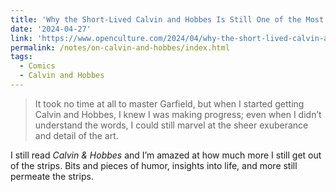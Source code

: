 ```yaml
---
title: 'Why the Short-Lived Calvin and Hobbes Is Still One of the Most Beloved & Influential Comic Strips'
date: '2024-04-27'
link: 'https://www.openculture.com/2024/04/why-the-short-lived-calvin-and-hobbes-is-still-one-of-the-most-beloved-and-influential-comic-strips.html'
permalink: /notes/on-calvin-and-hobbes/index.html
tags:
  - Comics
  - Calvin and Hobbes
---
```


> It took no time at all to master Garfield, but when I started getting Calvin and Hobbes, I knew I was making progress; even when I didn’t understand the words, I could still marvel at the sheer exuberance and detail of the art.

I still read *Calvin & Hobbes* and I’m amazed at how much more I still get out of the strips. Bits and pieces of humor, insights into life, and more still permeate the strips.
